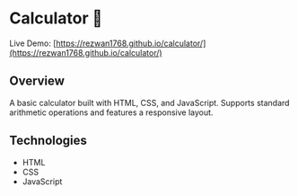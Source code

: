 # Calculator 🧮

Live Demo: [https://rezwan1768.github.io/calculator/](https://rezwan1768.github.io/calculator/)

## Overview

A basic calculator built with HTML, CSS, and JavaScript. Supports standard arithmetic operations and features a responsive layout.

## Technologies

- HTML
- CSS
- JavaScript
